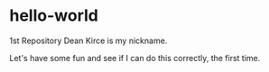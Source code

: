 # hello-world
1st Repository
Dean Kirce is my nickname.

Let's have some fun and see if I can do this correctly, the first time.
